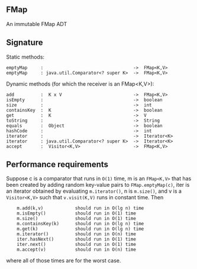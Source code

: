 FMap
----
An immutable FMap ADT

Signature
---------

  Static methods:


    emptyMap     :                                  ->  FMap<K,V>
    emptyMap     : java.util.Comparator<? super K>  ->  FMap<K,V>

  Dynamic methods (for which the receiver is an FMap<K,V>):
  
    add          :  K x V                           ->  FMap<K,V>
    isEmpty      :                                  ->  boolean
    size         :                                  ->  int
    containsKey  :  K                               ->  boolean
    get          :  K                               ->  V
    toString     :                                  ->  String
    equals       :  Object                          ->  boolean
    hashCode     :                                  ->  int
    iterator     :                                  ->  Iterator<K>
    iterator     : java.util.Comparator<? super K>  ->  Iterator<K>
    accept       :  Visitor<K,V>                    ->  FMap<K,V>
    
Performance requirements
-------------------------

  Suppose c is a comparator that runs in `O(1)` time, m is an
  `FMap<K,V>` that has been created by adding random key-value
  pairs to `FMap.emptyMap(c)`, iter is an iterator obtained by
  evaluating `m.iterator()`, n is `m.size()`, and v is a `Visitor<K,V>`
  such that `v.visit(K,V)` runs in constant time.  Then

        m.add(k,v)            should run in O(lg n) time
        m.isEmpty()           should run in O(1) time
        m.size()              should run in O(1) time
        m.containsKey(k)      should run in O(lg n) time
        m.get(k)              should run in O(lg n) time
        m.iterator()          should run in O(n) time
        iter.hasNext()        should run in O(1) time
        iter.next()           should run in O(1) time
        m.accept(v)           should run in O(n) time                         

   where all of those times are for the worst case.